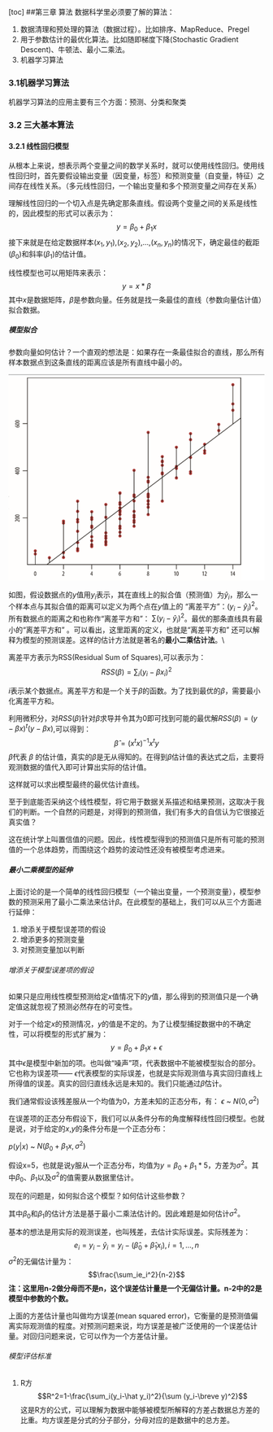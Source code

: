 [toc]
##第三章 算法
数据科学里必须要了解的算法：
1. 数据清理和预处理的算法（数据过程）。比如排序、MapReduce、Pregel
2. 用于参数估计的最优化算法。比如随即梯度下降(Stochastic Gradient Descent)、牛顿法、最小二乘法。
3. 机器学习算法
   

### 3.1机器学习算法
机器学习算法的应用主要有三个方面：预测、分类和聚类
### 3.2 三大基本算法
#### 3.2.1 线性回归模型
从根本上来说，想表示两个变量之间的数学关系时，就可以使用线性回归。使用线性回归时，首先要假设输出变量（因变量，标签）和预测变量（自变量，特征）之间存在线性关系。（多元线性回归，一个输出变量和多个预测变量之间存在关系）

理解线性回归的一个切入点是先确定那条直线。假设两个变量之间的关系是线性的，因此模型的形式可以表示为：
$$y=\beta_0+\beta_1x$$
接下来就是在给定数据样本$(x_1,y_1)$,$(x_2,y_2)$,...,$(x_n,y_n)$的情况下，确定最佳的截距($\beta_0$)和斜率($\beta_1$)的估计值。

线性模型也可以用矩阵来表示：
$$y=x*\beta$$
其中$x$是数据矩阵，$\beta$是参数向量。任务就是找一条最佳的直线（参数向量估计值）拟合数据。

##### 模型拟合
参数向量如何估计？一个直观的想法是：如果存在一条最佳拟合的直线，那么所有样本数据点到这条直线的距离应该是所有直线中最小的。

![](lr.png)

如图，假设数据点的$y$值用$y_i$表示，其在直线上的拟合值（预测值）为$\hat y_i$，那么一个样本点与其拟合值的距离可以定义为两个点在$y$值上的 “离差平方”：$(y_i-\hat y_i)^2$。所有数据点的距离之和也称作“离差平方和”： $\sum(y_i-\hat y_i)^2$。最优的那条直线具有最小的“离差平方和” 。可以看出，这里距离的定义，也就是“离差平方和” 还可以解释为模型的预测误差。这样的估计方法就是著名的**最小二乘估计法**。\

离差平方表示为RSS(Residual Sum of Squares),可以表示为：
$$RSS(\beta)=\sum_i(y_i -\beta x_i)^2$$

$i$表示某个数据点。离差平方和是一个关于$\beta$的函数。为了找到最优的$\beta$，需要最小化离差平方和。

利用微积分，对$RSS(\beta)$针对$\beta$求导并令其为0即可找到可能的最优解$RSS(\beta)=(y-\beta x)^t(y-\beta x)$,可以得到：
$$\hat \beta=(x^tx)^{-1}x^ty$$
$\hat \beta$代表 $β$ 的估计值，真实的$β$是无从得知的。在得到$β$估计值的表达式之后，主要将观测数据的值代入即可计算出实际的估计值。

这样就可以求出模型最终的最优估计直线。

至于到底能否采纳这个线性模型，将它用于数据关系描述和结果预测，这取决于我们的判断。一个自然的问题是，对得到的预测值，我们有多大的自信认为它很接近真实值？

这在统计学上叫置信值的问题。因此，线性模型得到的预测值只是所有可能的预测值的一个总体趋势，而围绕这个趋势的波动性还没有被模型考虑进来。

##### 最小二乘模型的延伸
上面讨论的是一个简单的线性回归模型（一个输出变量，一个预测变量），模型参数的预测采用了最小二乘法来估计$β$。在此模型的基础上，我们可以从三个方面进行延伸：

1. 增添关于模型误差项的假设
2. 增添更多的预测变量
3. 对预测变量加以判断


###### 增添关于模型误差项的假设
如果只是应用线性模型预测给定$x$值情况下的$y$值，那么得到的预测值只是一个确定值这就忽视了预测必然存在的可变性。

对于一个给定$x$的预测情况，$y$的值是不定的。为了让模型捕捉数据中的不确定性，可以将模型的形式扩展为：
$$y=\beta_0+\beta_1x+\epsilon$$
其中$\epsilon$是模型中新加的项。也叫做“噪声”项，代表数据中不能被模型拟合的部分。它也称为误差项—— $\epsilon$代表模型的实际误差，也就是实际观测值与真实回归直线上所得值的误差。真实的回归直线永远是未知的。我们只能通过$\hat \beta$估计。

我们通常假设该残差服从一个均值为0，方差未知的正态分布，有：
$\epsilon$  ~ $N(0,\sigma^2)$

在误差项的正态分布假设下，我们可以从条件分布的角度解释线性回归模型。也就是说，对于给定的$x$,$y$的条件分布是一个正态分布：

$p(y|x)$ ~ $N(\beta_0+\beta_1x,\sigma^2)$

假设x=5，也就是说y服从一个正态分布，均值为$y=\beta_0+\beta_1*5$，方差为$\sigma^2$。其中$\beta_0$、$\beta_1$以及$\sigma^2$的值需要从数据里估计。

现在的问题是，如何拟合这个模型？如何估计这些参数？

其中$\beta_0$和$\beta_1$的估计方法是基于最小二乘法估计的。因此难题是如何估计$\sigma^2$。

基本的想法是用实际的观测误差，也叫残差，去估计实际误差。实际残差为：
$$e_i=y_i-\hat y_i=y_i-(\hat \beta_0+\hat \beta_1x_i),i=1,...,n$$
$\sigma^2$的无偏估计量为：
$$\frac{\sum_ie_i^2}{n-2}$$
**注：这里用n-2做分母而不是n，这个误差估计量是一个无偏估计量。n-2中的2是模型中参数的个数。**

上面的方差估计量也叫做均方误差(mean squared error)，它衡量的是预测值偏离实际观测值的程度。对预测问题来说，均方误差是被广泛使用的一个误差估计量。对回归问题来说，它可以作为一个方差估计量。

###### 模型评估标准
1. R方
$$R^2=1-\frac{\sum_i(y_i-\hat y_i)^2}{\sum (y_i-\breve y)^2}$$
这是R方的公式，可以理解为数据中能够被模型所解释的方差占数据总方差的比重。均方误差是分式的分子部分，分母对应的是数据中的总方差。